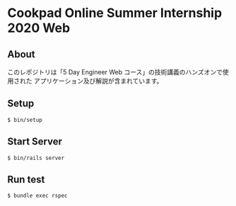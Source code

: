 # Cookpad Online Summer Internship 2020 Web

## About

このレポジトリは「5 Day Engineer Web コース」の技術講義のハンズオンで使用された
アプリケーション及び解説が含まれています。

## Setup

```console
$ bin/setup
```

## Start Server
```console
$ bin/rails server
```

## Run test
```console
$ bundle exec rspec
```

